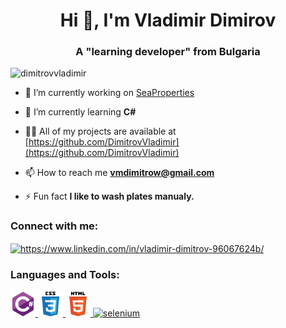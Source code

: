<h1 align="center">Hi 👋, I'm Vladimir Dimirov</h1>
<h3 align="center">A "learning developer" from Bulgaria</h3>

<p align="left"> <img src="https://komarev.com/ghpvc/?username=dimitrovvladimir&label=Profile%20views&color=0e75b6&style=flat" alt="dimitrovvladimir" /> </p>

- 🔭 I’m currently working on [SeaProperties](https://github.com/DimitrovVladimir/SeaProperties)

- 🌱 I’m currently learning **C#**

- 👨‍💻 All of my projects are available at [https://github.com/DimitrovVladimir](https://github.com/DimitrovVladimir)

- 📫 How to reach me **vmdimitrow@gmail.com**

- ⚡ Fun fact **I like to wash plates manualy.**

<h3 align="left">Connect with me:</h3>
<p align="left">
<a href="https://linkedin.com/in/https://www.linkedin.com/in/vladimir-dimitrov-96067624b/" target="blank"><img align="center" src="https://raw.githubusercontent.com/rahuldkjain/github-profile-readme-generator/master/src/images/icons/Social/linked-in-alt.svg" alt="https://www.linkedin.com/in/vladimir-dimitrov-96067624b/" height="30" width="40" /></a>
</p>

<h3 align="left">Languages and Tools:</h3>
<p align="left"> <a href="https://www.w3schools.com/cs/" target="_blank" rel="noreferrer"> <img src="https://raw.githubusercontent.com/devicons/devicon/master/icons/csharp/csharp-original.svg" alt="csharp" width="40" height="40"/> </a> <a href="https://www.w3schools.com/css/" target="_blank" rel="noreferrer"> <img src="https://raw.githubusercontent.com/devicons/devicon/master/icons/css3/css3-original-wordmark.svg" alt="css3" width="40" height="40"/> </a> <a href="https://www.w3.org/html/" target="_blank" rel="noreferrer"> <img src="https://raw.githubusercontent.com/devicons/devicon/master/icons/html5/html5-original-wordmark.svg" alt="html5" width="40" height="40"/> </a><a href="https://www.selenium.dev" target="_blank" rel="noreferrer"> <img src="https://raw.githubusercontent.com/detain/svg-logos/780f25886640cef088af994181646db2f6b1a3f8/svg/selenium-logo.svg" alt="selenium" width="40" height="40"/> </a> </p>

